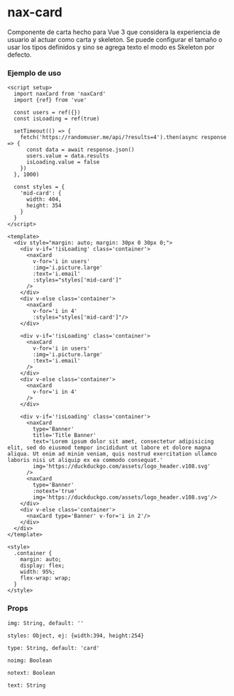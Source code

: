 # nax-card

Componente de carta hecho para Vue 3 que considera la experiencia de usuario al actuar como carta y skeleton. Se puede configurar el tamaño o usar los tipos definidos y sino se agrega texto el modo es Skeleton por defecto.

### Ejemplo de uso

	<script setup>
	  import naxCard from 'naxCard'
	  import {ref} from 'vue'

	  const users = ref({})
	  const isLoading = ref(true)

	  setTimeout(() => {
	    fetch('https://randomuser.me/api/?results=4').then(async response => {
	      const data = await response.json()
	      users.value = data.results
	      isLoading.value = false
	    })
	  }, 1000)

	  const styles = {
	    'mid-card': {
	      width: 404,
	      height: 354
	    }
	  }
	</script>

	<template>
	  <div style="margin: auto; margin: 30px 0 30px 0;">
	    <div v-if='!isLoading' class='container'>
	      <naxCard
	        v-for='i in users' 
	        :img='i.picture.large'
	        :text='i.email'
	        :styles="styles['mid-card']"
	      /> 
	    </div>
	    <div v-else class='container'>
	      <naxCard
	        v-for='i in 4'
	        :styles="styles['mid-card']"/>
	    </div>

	    <div v-if='!isLoading' class='container'>
	      <naxCard
	        v-for='i in users' 
	        :img='i.picture.large'
	        :text='i.email'
	      /> 
	    </div>
	    <div v-else class='container'>
	      <naxCard
	        v-for='i in 4'
	      />
	    </div>

	    <div v-if='!isLoading' class='container'>
	      <naxCard
	        type='Banner'
	        title='Title Banner'
	        text='Lorem ipsum dolor sit amet, consectetur adipisicing elit, sed do eiusmod tempor incididunt ut labore et dolore magna aliqua. Ut enim ad minim veniam, quis nostrud exercitation ullamco laboris nisi ut aliquip ex ea commodo consequat.'
	        img='https://duckduckgo.com/assets/logo_header.v108.svg'
	      />
	      <naxCard
	        type='Banner'
	        :notext='true'
	        img='https://duckduckgo.com/assets/logo_header.v108.svg'/> 
	    </div>
	    <div v-else class='container'>
	      <naxCard type='Banner' v-for='i in 2'/>
	    </div>
	  </div>
	</template>

	<style>
	  .container {
	    margin: auto;
	    display: flex;
	    width: 95%;
	    flex-wrap: wrap;
	  }
	</style>


### Props

	img: String, default: ''

	styles: Object, ej: {width:394, height:254}

	type: String, default: 'card'

	noimg: Boolean

	notext: Boolean

	text: String
